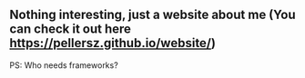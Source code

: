 ## Nothing interesting, just a website about me (You can check it out here https://pellersz.github.io/website/)

PS: Who needs frameworks?
